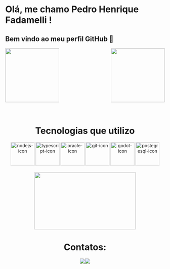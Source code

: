# Olá, me chamo Pedro Henrique Fadamelli ! 
## Bem vindo ao meu perfil GitHub 👋

<div>
  
  <img  height="170em" src="https://github-readme-stats.vercel.app/api?username=PedroFadanelli&show_icons=true&theme=neon&include_all_commits=true&count_private=true"/>
  <img align="right" height="170em" src="https://github-readme-stats.vercel.app/api/top-langs/?username=PedroFadanelli&layout=compact&langs_count=16&theme=neon"/>
</div>
<br> 

<div  align="center"> 
  <div style="display: inline_block"><br>
  <h1 align="center">Tecnologias que utilizo</h1>
  <img align="center" height="30" width="40" alt="nodejs-icon" src="https://cdn.jsdelivr.net/gh/devicons/devicon/icons/nodejs/nodejs-original.svg" style="width: 75px; height: 75px;" /> 
  <img align="center" height="30" width="40" alt="typescript-icon" src="https://cdn.jsdelivr.net/gh/devicons/devicon/icons/typescript/typescript-plain.svg" style="width: 75px; height: 75px;" />
  <img align="center" height="30" width="40" alt="oracle-icon" src="https://cdn.jsdelivr.net/gh/devicons/devicon/icons/oracle/oracle-original.svg" style="width: 75px; height: 75px;" />
  <img align="center" height="30" width="40" alt="git-icon" src="https://cdn.jsdelivr.net/gh/devicons/devicon/icons/gitlab/gitlab-original-wordmark.svg" style="width: 75px; height: 75px;" />
  <img align="center" height="30" width="40" alt="godot-icon" src="https://cdn.jsdelivr.net/gh/devicons/devicon/icons/godot/godot-original-wordmark.svg" style="width: 75px; height: 75px;" />
  <img align="center" height="30" width="40" alt="postegresql-icon" src="https://cdn.jsdelivr.net/gh/devicons/devicon/icons/postgresql/postgresql-plain-wordmark.svg" style="width: 75px; height: 75px;" />
  </div>
  
<div style="margin-top: 20px;">
  <img align="top" src="https://i.giphy.com/media/v1.Y2lkPTc5MGI3NjExcGdlczlrNHgxNHNiaWd5eXdnanUzaTA0dzV6NDg2YWtjOTl3YWRwMyZlcD12MV9pbnRlcm5hbF9naWZfYnlfaWQmY3Q9Zw/QNFhOolVeCzPQ2Mx85/giphy.gif" width="320" height="180" style="" frameBorder="0" class="giphy-embed" allowFullScreen>
</div>

<h1 align="center">Contatos:</h1>
<div style="display:flex; justify-content:center" >
<a href="https://instagram.com/pedro.fadanelli?utm_source=qr&igshid=OGIxMTE0OTdkZA==" target="_blank"><img loading="lazy" src="https://img.shields.io/badge/-Instagram-%23E4405F?style=for-the-badge&logo=instagram&logoColor=white" target="_blank"></a>
<a href = "mailto:contato@pizatopedro@gmail.com"><img loading="lazy" src="https://img.shields.io/badge/Gmail-D14836?style=for-the-badge&logo=gmail&logoColor=white" target="_blank"></a>
</div>



          
